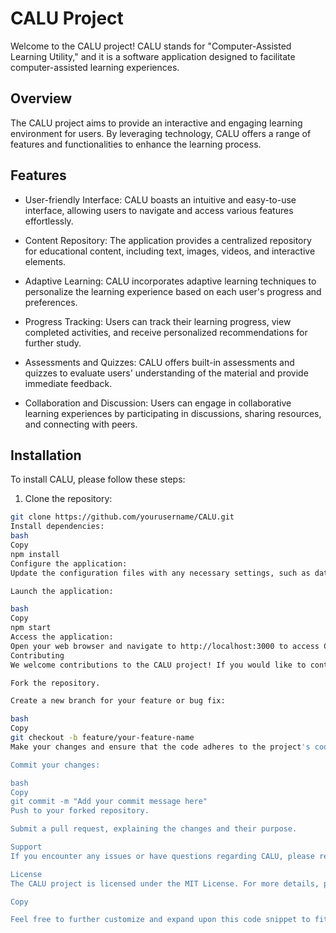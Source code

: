 # CALU Project

Welcome to the CALU project! CALU stands for "Computer-Assisted Learning Utility," and it is a software application designed to facilitate computer-assisted learning experiences.

## Overview

The CALU project aims to provide an interactive and engaging learning environment for users. By leveraging technology, CALU offers a range of features and functionalities to enhance the learning process.

## Features

- User-friendly Interface: CALU boasts an intuitive and easy-to-use interface, allowing users to navigate and access various features effortlessly.

- Content Repository: The application provides a centralized repository for educational content, including text, images, videos, and interactive elements.

- Adaptive Learning: CALU incorporates adaptive learning techniques to personalize the learning experience based on each user's progress and preferences.

- Progress Tracking: Users can track their learning progress, view completed activities, and receive personalized recommendations for further study.

- Assessments and Quizzes: CALU offers built-in assessments and quizzes to evaluate users' understanding of the material and provide immediate feedback.

- Collaboration and Discussion: Users can engage in collaborative learning experiences by participating in discussions, sharing resources, and connecting with peers.

## Installation

To install CALU, please follow these steps:

1. Clone the repository:
```bash
git clone https://github.com/yourusername/CALU.git
Install dependencies:
bash
Copy
npm install
Configure the application:
Update the configuration files with any necessary settings, such as database connection details or API keys.

Launch the application:

bash
Copy
npm start
Access the application:
Open your web browser and navigate to http://localhost:3000 to access CALU.
Contributing
We welcome contributions to the CALU project! If you would like to contribute, please follow these guidelines:

Fork the repository.

Create a new branch for your feature or bug fix:

bash
Copy
git checkout -b feature/your-feature-name
Make your changes and ensure that the code adheres to the project's coding standards.

Commit your changes:

bash
Copy
git commit -m "Add your commit message here"
Push to your forked repository.

Submit a pull request, explaining the changes and their purpose.

Support
If you encounter any issues or have questions regarding CALU, please reach out to our support team at support@caluproject.com. We are here to assist you and address any concerns.

License
The CALU project is licensed under the MIT License. For more details, please refer to the LICENSE file included in the repository.

Copy

Feel free to further customize and expand upon this code snippet to fit your specific needs and provide more detailed information about your CALU project.
